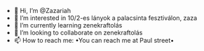 - 👋 Hi, I’m @Zazariah
- 👀 I’m interested in 10/2-es lányok a palacsinta fesztiválon, zaza
- 🌱 I’m currently learning zenekraftolás
- 💞️ I’m looking to collaborate on zenekraftolás
- 📫 How to reach me:
•You can reach me at Paul street•



